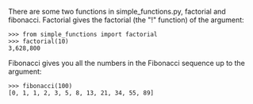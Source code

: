 There are some two functions in simple_functions.py, factorial and fibonacci.
Factorial gives the factorial (the "!" function) of the argument:

    >>> from simple_functions import factorial
    >>> factorial(10)
    3,628,800

Fibonacci gives you all the numbers in the Fibonacci sequence up to the argument:

    >>> fibonacci(100)
    [0, 1, 1, 2, 3, 5, 8, 13, 21, 34, 55, 89]

